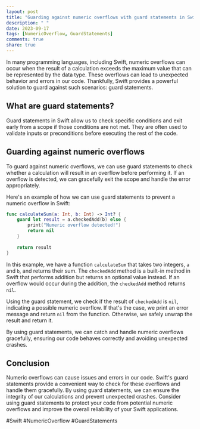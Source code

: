 ```yaml
---
layout: post
title: "Guarding against numeric overflows with guard statements in Swift"
description: " "
date: 2023-09-17
tags: [NumericOverflow, GuardStatements]
comments: true
share: true
---
```


In many programming languages, including Swift, numeric overflows can occur when the result of a calculation exceeds the maximum value that can be represented by the data type. These overflows can lead to unexpected behavior and errors in our code. Thankfully, Swift provides a powerful solution to guard against such scenarios: guard statements.

## What are guard statements?

Guard statements in Swift allow us to check specific conditions and exit early from a scope if those conditions are not met. They are often used to validate inputs or preconditions before executing the rest of the code. 

## Guarding against numeric overflows

To guard against numeric overflows, we can use guard statements to check whether a calculation will result in an overflow before performing it. If an overflow is detected, we can gracefully exit the scope and handle the error appropriately.

Here's an example of how we can use guard statements to prevent a numeric overflow in Swift:

```swift
func calculateSum(a: Int, b: Int) -> Int? {
    guard let result = a.checkedAdd(b) else {
        print("Numeric overflow detected!")
        return nil
    }
    
    return result
}
```

In this example, we have a function `calculateSum` that takes two integers, `a` and `b`, and returns their sum. The `checkedAdd` method is a built-in method in Swift that performs addition but returns an optional value instead. If an overflow would occur during the addition, the `checkedAdd` method returns `nil`.

Using the guard statement, we check if the result of `checkedAdd` is `nil`, indicating a possible numeric overflow. If that's the case, we print an error message and return `nil` from the function. Otherwise, we safely unwrap the result and return it.

By using guard statements, we can catch and handle numeric overflows gracefully, ensuring our code behaves correctly and avoiding unexpected crashes.

## Conclusion

Numeric overflows can cause issues and errors in our code. Swift's guard statements provide a convenient way to check for these overflows and handle them gracefully. By using guard statements, we can ensure the integrity of our calculations and prevent unexpected crashes. Consider using guard statements to protect your code from potential numeric overflows and improve the overall reliability of your Swift applications.

#Swift #NumericOverflow #GuardStatements
